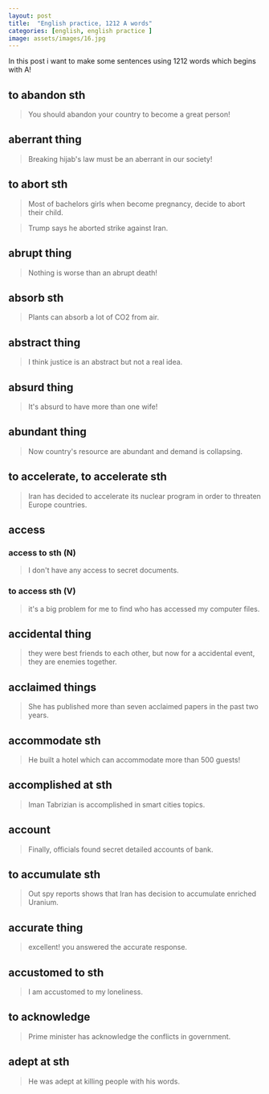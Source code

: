 ```yaml
---
layout: post
title:  "English practice, 1212 A words"
categories: [english, english practice ]
image: assets/images/16.jpg
---
```


In this post i want to make some sentences using 1212 words which begins with A!

## to abandon sth

> You should abandon your country to become a great person!

## aberrant thing

> Breaking hijab's law must be an aberrant in our society!

## to abort sth

> Most of bachelors girls when become pregnancy, decide to abort their child.

> Trump says he aborted strike against Iran.

## abrupt thing

> Nothing is worse than an abrupt death!

## absorb sth

> Plants can absorb a lot of CO2 from air.

## abstract thing

> I think justice is an abstract but not a real idea.

## absurd thing

> It's absurd to have more than one wife!

## abundant thing

> Now country's resource are abundant and demand is collapsing.

## to accelerate, to accelerate sth

> Iran has decided to accelerate its nuclear program in order to threaten Europe countries.

##  access

### access to sth (N)

> I don't have any access to secret documents.

### to access sth (V)

> it's a big problem for me to find who has accessed my computer files.

## accidental thing

> they were best friends to each other, but now for a accidental event, they are enemies together.

## acclaimed things

> She has published more than seven acclaimed papers in the past two years.

## accommodate sth

> He built a hotel which can accommodate more than 500 guests!

## accomplished at sth

> Iman Tabrizian is accomplished in smart cities topics.

## account

> Finally, officials found secret detailed accounts of bank.

## to accumulate sth

> Out spy reports shows that Iran has decision to accumulate enriched Uranium.

## accurate thing

> excellent! you answered the accurate response.

## accustomed to sth

> I am accustomed to my loneliness.

## to acknowledge  

> Prime minister has acknowledge the conflicts in government.

## adept at sth

> He was adept at killing people with his words.
